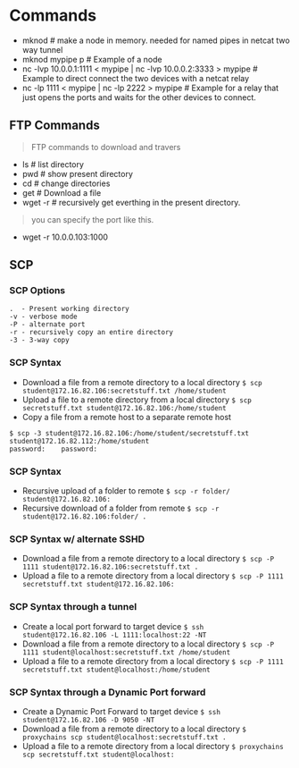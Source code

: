 # Commands


- mknod                                                              # make a node in memory. needed for named pipes in netcat two way tunnel
- mknod mypipe p                                                     # Example of a node
- nc -lvp 10.0.0.1:1111 < mypipe | nc -lvp 10.0.0.2:3333 > mypipe    # Example to direct connect the two devices with a netcat relay
- nc -lp 1111 < mypipe | nc -lp 2222 > mypipe                        # Example for a relay that just opens the ports and waits for the other devices to connect.

## FTP Commands
> FTP commands to download and travers
- ls         # list directory
- pwd        # show present directory
- cd         # change directories
- get        # Download a file  
- wget -r    # recursively get everthing in the present directory. 
> you can specify the port like this.
- wget -r 10.0.0.103:1000 

## SCP
### SCP Options
```
.  - Present working directory
-v - verbose mode
-P - alternate port
-r - recursively copy an entire directory
-3 - 3-way copy
```

### SCP Syntax
- Download a file from a remote directory to a local directory
```$ scp student@172.16.82.106:secretstuff.txt /home/student```
- Upload a file to a remote directory from a local directory
```$ scp secretstuff.txt student@172.16.82.106:/home/student```
- Copy a file from a remote host to a separate remote host
```
$ scp -3 student@172.16.82.106:/home/student/secretstuff.txt student@172.16.82.112:/home/student
password:    password:
```

### SCP Syntax
- Recursive upload of a folder to remote
```$ scp -r folder/ student@172.16.82.106:```
- Recursive download of a folder from remote
```$ scp -r student@172.16.82.106:folder/ .```

### SCP Syntax w/ alternate SSHD
- Download a file from a remote directory to a local directory
```$ scp -P 1111 student@172.16.82.106:secretstuff.txt .```
- Upload a file to a remote directory from a local directory
```$ scp -P 1111 secretstuff.txt student@172.16.82.106:```

### SCP Syntax through a tunnel
- Create a local port forward to target device
```$ ssh student@172.16.82.106 -L 1111:localhost:22 -NT```
- Download a file from a remote directory to a local directory
```$ scp -P 1111 student@localhost:secretstuff.txt /home/student```
- Upload a file to a remote directory from a local directory
```$ scp -P 1111 secretstuff.txt student@localhost:/home/student```

### SCP Syntax through a Dynamic Port forward
- Create a Dynamic Port Forward to target device
```$ ssh student@172.16.82.106 -D 9050 -NT```
- Download a file from a remote directory to a local directory
```$ proxychains scp student@localhost:secretstuff.txt .```
- Upload a file to a remote directory from a local directory
```$ proxychains scp secretstuff.txt student@localhost:```










